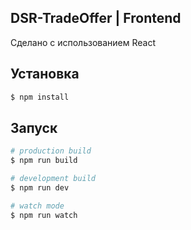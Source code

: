 
## DSR-TradeOffer | Frontend

Сделано с использованием React

## Установка

```bash
$ npm install
```

## Запуск

```bash
# production build
$ npm run build

# development build
$ npm run dev

# watch mode
$ npm run watch
```


